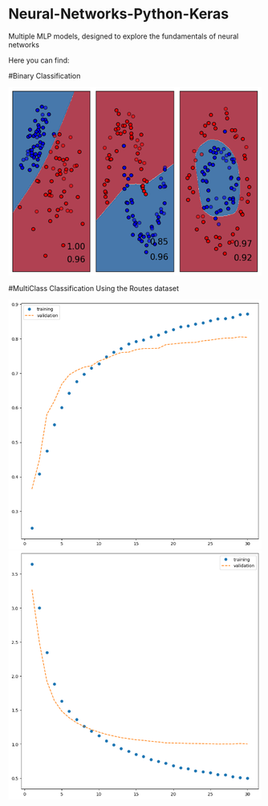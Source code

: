 # Neural-Networks-Python-Keras
Multiple MLP models, designed to explore the fundamentals of neural networks

Here you can find:

#Binary Classification

![BinaryClass](results.png)


#MultiClass Classification
Using the Routes dataset

![Acuracy](multiAccuracy.png)
![Lost Function](multiLost.png)
